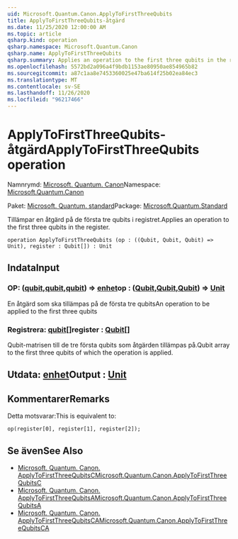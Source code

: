 ```yaml
---
uid: Microsoft.Quantum.Canon.ApplyToFirstThreeQubits
title: ApplyToFirstThreeQubits-åtgärd
ms.date: 11/25/2020 12:00:00 AM
ms.topic: article
qsharp.kind: operation
qsharp.namespace: Microsoft.Quantum.Canon
qsharp.name: ApplyToFirstThreeQubits
qsharp.summary: Applies an operation to the first three qubits in the register.
ms.openlocfilehash: 5572bd2a096a4f9bdb1153ae80950ae854965b82
ms.sourcegitcommit: a87c1aa8e7453360025e47ba614f25b02ea84ec3
ms.translationtype: MT
ms.contentlocale: sv-SE
ms.lasthandoff: 11/26/2020
ms.locfileid: "96217466"
---
```

# <a name="applytofirstthreequbits-operation"></a><span data-ttu-id="6da50-102">ApplyToFirstThreeQubits-åtgärd</span><span class="sxs-lookup"><span data-stu-id="6da50-102">ApplyToFirstThreeQubits operation</span></span>

<span data-ttu-id="6da50-103">Namnrymd: [Microsoft. Quantum. Canon](xref:Microsoft.Quantum.Canon)</span><span class="sxs-lookup"><span data-stu-id="6da50-103">Namespace: [Microsoft.Quantum.Canon](xref:Microsoft.Quantum.Canon)</span></span>

<span data-ttu-id="6da50-104">Paket: [Microsoft. Quantum. standard](https://nuget.org/packages/Microsoft.Quantum.Standard)</span><span class="sxs-lookup"><span data-stu-id="6da50-104">Package: [Microsoft.Quantum.Standard](https://nuget.org/packages/Microsoft.Quantum.Standard)</span></span>


<span data-ttu-id="6da50-105">Tillämpar en åtgärd på de första tre qubits i registret.</span><span class="sxs-lookup"><span data-stu-id="6da50-105">Applies an operation to the first three qubits in the register.</span></span>

```qsharp
operation ApplyToFirstThreeQubits (op : ((Qubit, Qubit, Qubit) => Unit), register : Qubit[]) : Unit
```


## <a name="input"></a><span data-ttu-id="6da50-106">Indata</span><span class="sxs-lookup"><span data-stu-id="6da50-106">Input</span></span>

### <a name="op--qubitqubitqubit--unit"></a><span data-ttu-id="6da50-107">OP: ([qubit](xref:microsoft.quantum.lang-ref.qubit),[qubit](xref:microsoft.quantum.lang-ref.qubit),[qubit](xref:microsoft.quantum.lang-ref.qubit)) => [enhet](xref:microsoft.quantum.lang-ref.unit)</span><span class="sxs-lookup"><span data-stu-id="6da50-107">op : ([Qubit](xref:microsoft.quantum.lang-ref.qubit),[Qubit](xref:microsoft.quantum.lang-ref.qubit),[Qubit](xref:microsoft.quantum.lang-ref.qubit)) => [Unit](xref:microsoft.quantum.lang-ref.unit)</span></span> 

<span data-ttu-id="6da50-108">En åtgärd som ska tillämpas på de första tre qubits</span><span class="sxs-lookup"><span data-stu-id="6da50-108">An operation to be applied to the first three qubits</span></span>


### <a name="register--qubit"></a><span data-ttu-id="6da50-109">Registrera: [qubit](xref:microsoft.quantum.lang-ref.qubit)[]</span><span class="sxs-lookup"><span data-stu-id="6da50-109">register : [Qubit](xref:microsoft.quantum.lang-ref.qubit)[]</span></span>

<span data-ttu-id="6da50-110">Qubit-matrisen till de tre första qubits som åtgärden tillämpas på.</span><span class="sxs-lookup"><span data-stu-id="6da50-110">Qubit array to the first three qubits of which the operation is applied.</span></span>



## <a name="output--unit"></a><span data-ttu-id="6da50-111">Utdata: [enhet](xref:microsoft.quantum.lang-ref.unit)</span><span class="sxs-lookup"><span data-stu-id="6da50-111">Output : [Unit](xref:microsoft.quantum.lang-ref.unit)</span></span>



## <a name="remarks"></a><span data-ttu-id="6da50-112">Kommentarer</span><span class="sxs-lookup"><span data-stu-id="6da50-112">Remarks</span></span>

<span data-ttu-id="6da50-113">Detta motsvarar:</span><span class="sxs-lookup"><span data-stu-id="6da50-113">This is equivalent to:</span></span>

```qsharp
op(register[0], register[1], register[2]);
```

## <a name="see-also"></a><span data-ttu-id="6da50-114">Se även</span><span class="sxs-lookup"><span data-stu-id="6da50-114">See Also</span></span>

- [<span data-ttu-id="6da50-115">Microsoft. Quantum. Canon. ApplyToFirstThreeQubitsC</span><span class="sxs-lookup"><span data-stu-id="6da50-115">Microsoft.Quantum.Canon.ApplyToFirstThreeQubitsC</span></span>](xref:Microsoft.Quantum.Canon.ApplyToFirstThreeQubitsC)
- [<span data-ttu-id="6da50-116">Microsoft. Quantum. Canon. ApplyToFirstThreeQubitsA</span><span class="sxs-lookup"><span data-stu-id="6da50-116">Microsoft.Quantum.Canon.ApplyToFirstThreeQubitsA</span></span>](xref:Microsoft.Quantum.Canon.ApplyToFirstThreeQubitsA)
- [<span data-ttu-id="6da50-117">Microsoft. Quantum. Canon. ApplyToFirstThreeQubitsCA</span><span class="sxs-lookup"><span data-stu-id="6da50-117">Microsoft.Quantum.Canon.ApplyToFirstThreeQubitsCA</span></span>](xref:Microsoft.Quantum.Canon.ApplyToFirstThreeQubitsCA)